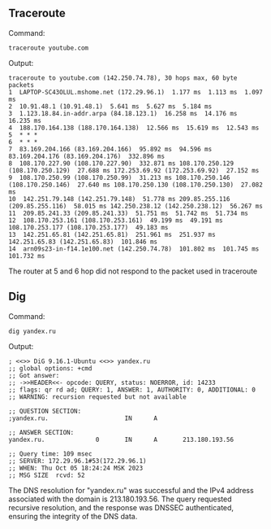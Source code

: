 ## Traceroute
Command:

    traceroute youtube.com

Output:

    traceroute to youtube.com (142.250.74.78), 30 hops max, 60 byte packets
    1  LAPTOP-SC43OLUL.mshome.net (172.29.96.1)  1.177 ms  1.113 ms  1.097 ms
    2  10.91.48.1 (10.91.48.1)  5.641 ms  5.627 ms  5.184 ms
    3  1.123.18.84.in-addr.arpa (84.18.123.1)  16.258 ms  14.176 ms  16.235 ms
    4  188.170.164.138 (188.170.164.138)  12.566 ms  15.619 ms  12.543 ms
    5  * * *
    6  * * *
    7  83.169.204.166 (83.169.204.166)  95.892 ms  94.596 ms 83.169.204.176 (83.169.204.176)  332.896 ms
    8  108.170.227.90 (108.170.227.90)  332.871 ms 108.170.250.129 (108.170.250.129)  27.688 ms 172.253.69.92 (172.253.69.92)  27.152 ms
    9  108.170.250.99 (108.170.250.99)  31.213 ms 108.170.250.146 (108.170.250.146)  27.640 ms 108.170.250.130 (108.170.250.130)  27.082 ms
    10  142.251.79.148 (142.251.79.148)  51.778 ms 209.85.255.116 (209.85.255.116)  58.015 ms 142.250.238.12 (142.250.238.12)  56.267 ms
    11  209.85.241.33 (209.85.241.33)  51.751 ms  51.742 ms  51.734 ms
    12  108.170.253.161 (108.170.253.161)  49.199 ms  49.191 ms 108.170.253.177 (108.170.253.177)  49.183 ms
    13  142.251.65.81 (142.251.65.81)  251.961 ms  251.937 ms 142.251.65.83 (142.251.65.83)  101.846 ms
    14  arn09s23-in-f14.1e100.net (142.250.74.78)  101.802 ms  101.745 ms  101.732 ms

The router at 5 and 6 hop did not respond to the packet used in traceroute 

## Dig
Command:

    dig yandex.ru

Output:

    ; <<>> DiG 9.16.1-Ubuntu <<>> yandex.ru
    ;; global options: +cmd
    ;; Got answer:
    ;; ->>HEADER<<- opcode: QUERY, status: NOERROR, id: 14233
    ;; flags: qr rd ad; QUERY: 1, ANSWER: 1, AUTHORITY: 0, ADDITIONAL: 0
    ;; WARNING: recursion requested but not available

    ;; QUESTION SECTION:
    ;yandex.ru.                     IN      A

    ;; ANSWER SECTION:
    yandex.ru.              0       IN      A       213.180.193.56

    ;; Query time: 109 msec
    ;; SERVER: 172.29.96.1#53(172.29.96.1)
    ;; WHEN: Thu Oct 05 18:24:24 MSK 2023
    ;; MSG SIZE  rcvd: 52

The DNS resolution for "yandex.ru" was successful and the IPv4 address associated with the domain is 213.180.193.56. The query requested recursive resolution, and the response was DNSSEC authenticated, ensuring the integrity of the DNS data.